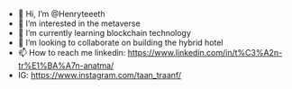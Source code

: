 - 👋 Hi, I’m @Henryteeeth
- 👀 I’m interested in the metaverse
- 🌱 I’m currently learning blockchain technology
- 💞️ I’m looking to collaborate on building the hybrid hotel
- 📫 How to reach me linkedin: https://www.linkedin.com/in/t%C3%A2n-tr%E1%BA%A7n-anatma/
- IG: https://www.instagram.com/taan_traanf/

<!---
Henryteeeth/Henryteeeth is a ✨ special ✨ repository because its `README.md` (this file) appears on your GitHub profile.
You can click the Preview link to take a look at your changes.
--->
